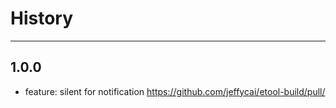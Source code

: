 # History

---

## 1.0.0

- feature: silent for notification https://github.com/jeffycai/etool-build/pull/